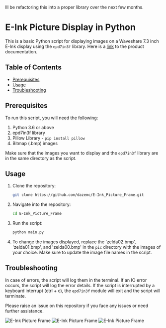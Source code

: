 Ill be refactoring this into a proper library over the next few months.

# E-Ink Picture Display in Python

This is a basic Python script for displaying images on a Waveshare 7.3 inch E-Ink display using the `epd7in3f` library. 
Here is a [link](https://www.waveshare.com/wiki/7.3inch_e-Paper_HAT_(F)_Manual#Overview) to the product documentation.

## Table of Contents
- [Prerequisites](#prerequisites)
- [Usage](#usage)
- [Troubleshooting](#troubleshooting)

## Prerequisites
To run this script, you will need the following:

1. Python 3.6 or above
2. epd7in3f library
3. Pillow Library - `pip install pillow`
4. Bitmap (.bmp) images

Make sure that the images you want to display and the `epd7in3f` library are in the same directory as the script.

## Usage

1. Clone the repository:
    ```bash
    git clone https://github.com/dazemc/E-Ink_Picture_Frame.git
    ```
2. Navigate into the repository:
    ```bash
    cd E-Ink_Picture_Frame
    ```
3. Run the script:
    ```bash
    python main.py
    ```
4. To change the images displayed, replace the 'zelda02.bmp', 'zelda01.bmp', and 'zelda00.bmp' in the `pic` directory with the images of your choice. Make sure to update the image file names in the script.

## Troubleshooting
In case of errors, the script will log them in the terminal. If an IO error occurs, the script will log the error details. If the script is interrupted by a keyboard interrupt (ctrl + c), the `epd7in3f` module will exit and the script will terminate.

Please raise an issue on this repository if you face any issues or need further assistance.

![E-Ink Picture Frame](./repo_assets/README_IMG.jpg "E-Ink Picture Frame") 
![E-Ink Picture Frame](.//repo_assets/CAD/eInkCAD.png "CAD")
![E-Ink Picture Frame](./repo_assets/CAD/Draft.png "Draft")

